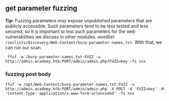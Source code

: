 
## get parameter fuzzing
**Tip:** Fuzzing parameters may expose unpublished parameters that are publicly accessible. Such parameters tend to be less tested and less secured, so it is important to test such parameters for the web vulnerabilities we discuss in other modules.
wordlist: `/seclists/Discovery/Web-Content/burp-parameter-names.txt`. With that, we can run our scan.
```shell-session
 ffuf -w /burp-parameter-names.txt:FUZZ -u http://admin.academy.htb:PORT/admin/admin.php?FUZZ=key -fs xxx
```

### fuzzing post body
```shell-session
ffuf -w /opt/Web-Content/burp-parameter-names.txt:FUZZ -u http://admin.academy.htb:PORT/admin/admin.php -X POST -d 'FUZZ=key' -H 'Content-Type: application/x-www-form-urlencoded' -fs xxx
```

